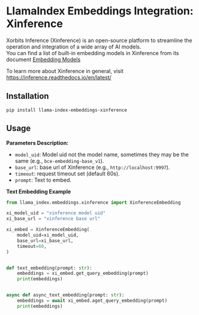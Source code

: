 # LlamaIndex Embeddings Integration: Xinference

Xorbits Inference (Xinference) is an open-source platform to streamline the operation and integration of a wide array of AI models.  
You can find a list of built-in embedding models in Xinference from its document [Embedding Models](https://inference.readthedocs.io/en/latest/models/builtin/embedding/index.html)

To learn more about Xinference in general, visit https://inference.readthedocs.io/en/latest/

## Installation

```shell
pip install llama-index-embeddings-xinference
```

## Usage

**Parameters Description:**

   - `model_uid`: Model uid not the model name, sometimes they may be the same (e.g., `bce-embedding-base_v1`).
   - `base_url`: base url of Xinference (e.g., `http://localhost:9997`).
   - `timeout`: request timeout set (default 60s).
   - `prompt`: Text to embed.

**Text Embedding Example**

```python
from llama_index.embeddings.xinference import XinferenceEmbedding

xi_model_uid = "xinference model uid"
xi_base_url = "xinference base url"

xi_embed = XinferenceEmbedding(
    model_uid=xi_model_uid,
    base_url=xi_base_url,
    timeout=60,
)


def text_embedding(prompt: str):
    embeddings = xi_embed.get_query_embedding(prompt)
    print(embeddings)


async def async_text_embedding(prompt: str):
    embeddings = await xi_embed.aget_query_embedding(prompt)
    print(embeddings)
    
```

